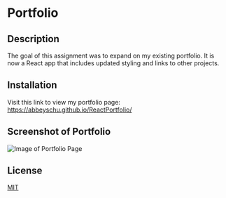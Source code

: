 # Portfolio

## Description
The goal of this assignment was to expand on my existing portfolio. It is now a React app that includes updated styling and links to other projects. 

## Installation

Visit this link to view my portfolio page: https://abbeyschu.github.io/ReactPortfolio/

## Screenshot of Portfolio

![Image of Portfolio Page](assets/Images/PortfolioScreenshot.png)


## License 

[MIT](https://github.com/abbeyschu/homework2_AS/raw/main/assets/license.txt)

